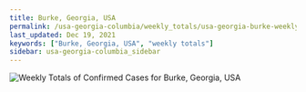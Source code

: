```yaml
---
title: Burke, Georgia, USA
permalink: /usa-georgia-columbia/weekly_totals/usa-georgia-burke-weekly_totals.html
last_updated: Dec 19, 2021
keywords: ["Burke, Georgia, USA", "weekly totals"]
sidebar: usa-georgia-columbia_sidebar
---
```


![Weekly Totals of Confirmed Cases for Burke, Georgia, USA](/covid_tracker/images/graphs/usa-georgia-burke-weekly_totals_graph.png)
